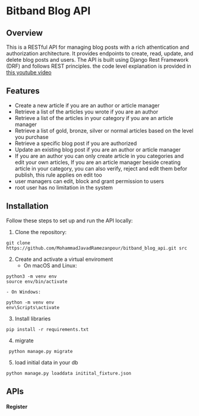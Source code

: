 # Bitband Blog API

## Overview
This is a RESTful API for managing blog posts with a rich athentication and authorization architecture. It provides endpoints to create, read, update, and delete blog posts and users. The API is built using Django Rest Framework (DRF) and follows REST principles. the code level explanation is provided in [this youtube video](https://wait)


## Features
- Create a new article if you are an author or article manager
- Retrieve a list of the articles you wrote if you are an author
- Retrieve a list of the articles in your category if you are an article manager
- Retrieve a list of gold, bronze, silver or normal articles based on the level you purchase
- Retrieve a specific blog post if you are authorized
- Update an existing blog post if you are an author or article manager
- If you are an author you can only create article in you categories and edit your own articles, If you are an article manager beside creating article in your category, you can also verify, reject and edit them befor publish, this rule applies on edit too
- user managers can edit, block and grant permission to users
- root user has no limitation in the system

## Installation
Follow these steps to set up and run the API locally:

1. Clone the repository:
  ```
  git clone  https://github.com/MohammadJavadRamezanpour/bitband_blog_api.git src
   ```
2. Create and activate a virtual enviroment
	- On macOS and Linux:
  ```
  python3 -m venv env
  source env/bin/activate
  ```
	- On Windows:
  ```
  python -m venv env
  env\Scripts\activate
  ```
3. Install libraries
```
pip install -r requirements.txt
```
4. migrate
```
 python manage.py migrate
 ```
5. load initial data  in your db
```
python manage.py loaddata initital_fixture.json
```
## APIs
#### Register